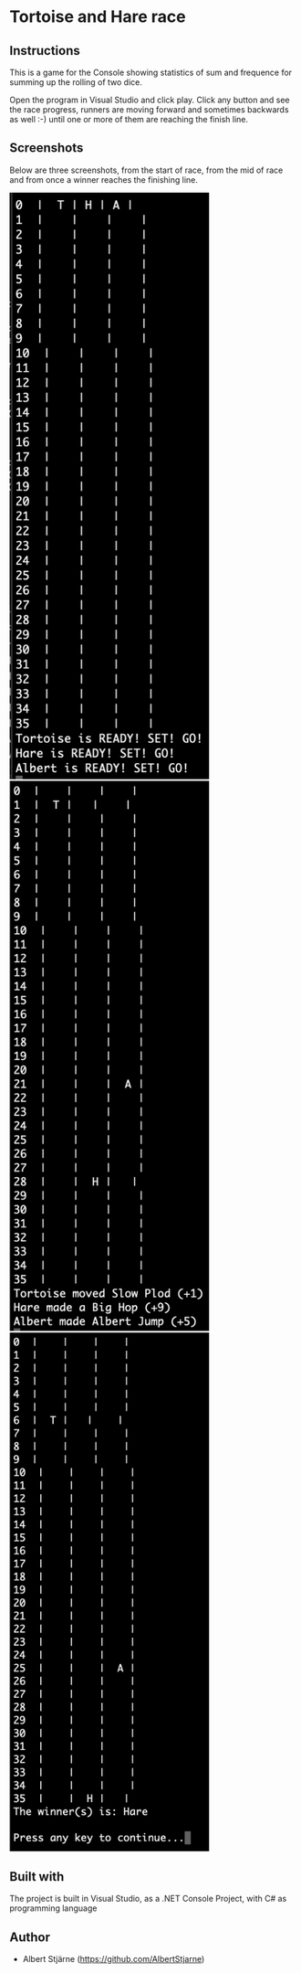 # Tortoise and Hare race

## Instructions
This is a game for the Console showing statistics of sum and frequence for summing up the rolling of two dice.

Open the program in Visual Studio and click play. Click any button and see the race progress, runners are moving forward and sometimes backwards as well :-) until one or more of them are reaching the finish line.

## Screenshots

Below are three screenshots, from the start of race, from the mid of race and from once a winner reaches the finishing line.

<img src="TortoiseAndHare-start.png" width=350>

<img src="TortoiseAndHare-halfway.png" width=350>

<img src="TortoiseAndHare-winner.png" width=350>

## Built with
The project is built in Visual Studio, as a .NET Console Project, with C# as programming language

## Author
* Albert Stjärne (https://github.com/AlbertStjarne)
